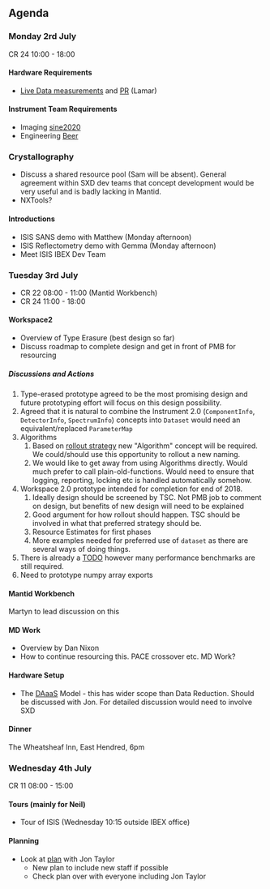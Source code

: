 ## Agenda

### Monday 2rd July
CR 24 10:00 - 18:00

#### Hardware Requirements 
* [Live Data measurements](https://github.com/DMSC-Instrument-Data/documents/blob/34b89eef0a9d064c6f0bb4746365ba3ed104d7ca/investigations/Live%20Reduction/LiveReductionInvestigation.md) and [PR](https://github.com/mantidproject/mantid/pull/22691) (Lamar)

#### Instrument Team Requirements
  * Imaging [sine2020](https://github.com/DMSC-Instrument-Data/documents/blob/8f3abf8cbc951a23e1d3eeeec0285c039cded9ed/meeting_notes/June_2018_Italy/imaging_questions.md)
  * Engineering [Beer](https://indico.esss.lu.se/event/1023/)

### Crystallography
* Discuss a shared resource pool (Sam will be absent). General agreement within SXD dev teams that concept development would be very useful and is badly lacking in Mantid.
* NXTools?

#### Introductions 

* ISIS SANS demo with Matthew (Monday afternoon)
* ISIS Reflectometry demo with Gemma (Monday afternoon)
* Meet ISIS IBEX Dev Team

### Tuesday 3rd July

* CR 22 08:00 - 11:00 (Mantid Workbench)
* CR 24 11:00 - 18:00

#### Workspace2
* Overview of Type Erasure (best design so far)
* Discuss roadmap to complete design and get in front of PMB for resourcing

##### Discussions and Actions

1. Type-erased prototype agreed to be the most promising design and future prototyping effort will focus on this design possibility.
1. Agreed that it is natural to combine the Instrument 2.0 (`ComponentInfo`, `DetectorInfo`, `SpectrumInfo`) concepts into `Dataset` would need an equivalent/replaced `ParameterMap`
1. Algorithms
    1. Based on [rollout strategy](https://confluence.esss.lu.se/pages/viewpage.action?spaceKey=DAM&title=Workspace-2.0+rollout) new "Algorithm" concept will be required. We could/should use this opportunity to rollout a new naming.
    1. We would like to get away from using Algorithms directly. Would much prefer to call plain-old-functions. Would need to ensure that logging, reporting, locking etc is handled automatically somehow.
1. Workspace 2.0 prototype intended for completion for end of 2018. 
    1. Ideally design should be screened by TSC. Not PMB job to comment on design, but benefits of new design will need to be explained
    1. Good argument for how rollout should happen. TSC should be involved in what that preferred strategy should be.
    1. Resource Estimates for first phases
    1. More examples needed for preferred use of `dataset` as there are several ways of doing things.
1. There is already a [TODO](https://github.com/mantidproject/workspace-sandbox/blob/dataset/doc/type-erased-prototype.md) however many performance benchmarks are still required.
1. Need to prototype numpy array exports


#### Mantid Workbench
Martyn to lead discussion on this

#### MD Work
* Overview by Dan Nixon 
* How to continue resourcing this. PACE crossover etc. MD Work? 

#### Hardware Setup
* The [DAaaS](https://github.com/DMSC-Instrument-Data/documents/blob/master/meeting_notes/May_2018/DAaaS.md) Model - this has wider scope than Data Reduction. Should be discussed with Jon. For detailed discussion would need to involve SXD 

#### Dinner
The Wheatsheaf Inn, East Hendred, 6pm

### Wednesday 4th July
CR 11 08:00 - 15:00

#### Tours (mainly for Neil)
* Tour of ISIS (Wednesday 10:15 outside IBEX office)

#### Planning
* Look at [plan](https://docs.google.com/spreadsheets/d/16z5WiGysXqssw5GFhP05LpfEnmoU-sBeT-HiZSGOzAA/edit#gid=669025093) with Jon Taylor
  * New plan to include new staff if possible
  * Check plan over with everyone including Jon Taylor








